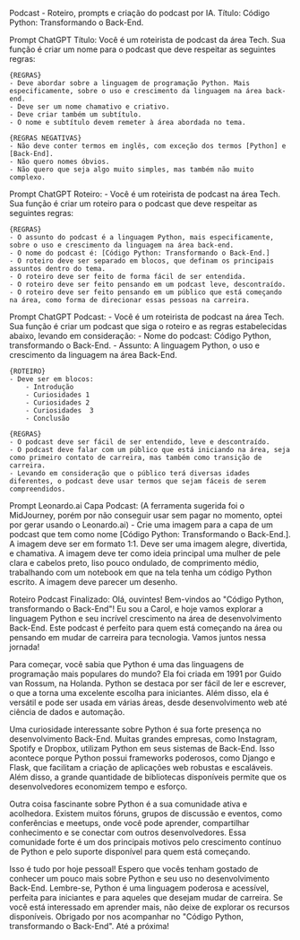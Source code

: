 Podcast - Roteiro, prompts e criação do podcast por IA.
Título: Código Python: Transformando o Back-End.

Prompt ChatGPT Título:
    Você é um roteirista de podcast da área Tech. Sua função é criar um nome para o podcast que deve respeitar as seguintes regras:

    {REGRAS}
    - Deve abordar sobre a linguagem de programação Python. Mais especificamente, sobre o uso e crescimento da linguagem na área back-end.
    - Deve ser um nome chamativo e criativo.
    - Deve criar também um subtítulo.
    - O nome e subtítulo devem remeter à área abordada no tema.

    {REGRAS NEGATIVAS}
    - Não deve conter termos em inglês, com exceção dos termos [Python] e [Back-End].
    - Não quero nomes óbvios.
    - Não quero que seja algo muito simples, mas também não muito complexo.

Prompt ChatGPT Roteiro:
    - Você é um roteirista de podcast na área Tech. Sua função é criar um roteiro para o podcast que deve respeitar as seguintes regras:

    {REGRAS}
    - O assunto do podcast é a linguagem Python, mais especificamente, sobre o uso e crescimento da linguagem na área back-end.
    - O nome do podcast é: [Código Python: Transformando o Back-End.]
    - O roteiro deve ser separado em blocos, que definam os principais assuntos dentro do tema.
    - O roteiro deve ser feito de forma fácil de ser entendida.
    - O roteiro deve ser feito pensando em um podcast leve, descontraído.
    - O roteiro deve ser feito pensando em um público que está começando na área, como forma de direcionar essas pessoas na carreira.

Prompt ChatGPT Podcast:
    - Você é um roteirista de podcast na área Tech. Sua função é criar um podcast que siga o roteiro e as regras estabelecidas abaixo, levando em consideração:
        - Nome do podcast: Código Python, transformando o Back-End.
        - Assunto: A linguagem Python, o uso e crescimento da linguagem na área Back-End.

    {ROTEIRO}
    - Deve ser em blocos:
        - Introdução
        - Curiosidades 1
        - Curiosidades 2
        - Curiosidades  3
        - Conclusão

    {REGRAS}
    - O podcast deve ser fácil de ser entendido, leve e descontraído.
    - O podcast deve falar com um público que está iniciando na área, seja como primeiro contato de carreira, mas também como transição de carreira.
    - Levando em consideração que o público terá diversas idades diferentes, o podcast deve usar termos que sejam fáceis de serem compreendidos.

Prompt Leonardo.ai Capa Podcast:
    (A ferramenta sugerida foi o MidJourney, porém por não conseguir usar sem pagar no momento, optei por gerar usando o Leonardo.ai)
    - Crie uma imagem para a capa de um podcast que tem como nome [Código Python: Transformando o Back-End.]. A imagem deve ser em formato 1:1. Deve ser uma imagem alegre, divertida, e chamativa. A imagem deve ter como ideia principal uma mulher de pele clara e cabelos preto, liso pouco ondulado, de comprimento médio, trabalhando com um notebook em que na tela tenha um código Python escrito. A imagem deve parecer um desenho.

Roteiro Podcast Finalizado:
Olá, ouvintes! Bem-vindos ao "Código Python, transformando o Back-End"! Eu sou a Carol, e hoje vamos explorar a linguagem Python e seu incrível crescimento na área de desenvolvimento Back-End. Este podcast é perfeito para quem está começando na área ou pensando em mudar de carreira para tecnologia. Vamos juntos nessa jornada!

Para começar, você sabia que Python é uma das linguagens de programação mais populares do mundo? Ela foi criada em 1991 por Guido van Rossum, na Holanda. Python se destaca por ser fácil de ler e escrever, o que a torna uma excelente escolha para iniciantes. Além disso, ela é versátil e pode ser usada em várias áreas, desde desenvolvimento web até ciência de dados e automação.

Uma curiosidade interessante sobre Python é sua forte presença no desenvolvimento Back-End. Muitas grandes empresas, como Instagram, Spotify e Dropbox, utilizam Python em seus sistemas de Back-End. Isso acontece porque Python possui frameworks poderosos, como Django e Flask, que facilitam a criação de aplicações web robustas e escaláveis. Além disso, a grande quantidade de bibliotecas disponíveis permite que os desenvolvedores economizem tempo e esforço.

Outra coisa fascinante sobre Python é a sua comunidade ativa e acolhedora. Existem muitos fóruns, grupos de discussão e eventos, como conferências e meetups, onde você pode aprender, compartilhar conhecimento e se conectar com outros desenvolvedores. Essa comunidade forte é um dos principais motivos pelo crescimento contínuo de Python e pelo suporte disponível para quem está começando.

Isso é tudo por hoje pessoal! Espero que vocês tenham gostado de conhecer um pouco mais sobre Python e seu uso no desenvolvimento Back-End. Lembre-se, Python é uma linguagem poderosa e acessível, perfeita para iniciantes e para aqueles que desejam mudar de carreira. Se você está interessado em aprender mais, não deixe de explorar os recursos disponíveis. Obrigado por nos acompanhar no "Código Python, transformando o Back-End". Até a próxima!
